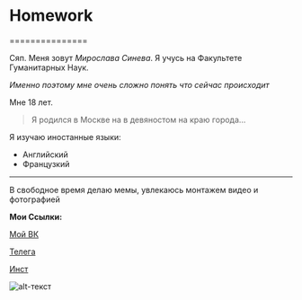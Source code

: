 # Homework
===============

Сяп. Меня зовут *Мирослава Синева*. Я учусь на Факультете Гуманитарных Наук. 

*Именно поэтому мне очень сложно понять что сейчас происходит*

Мне 18 лет. 
> Я родился в Москве на в девяностом на краю города...

Я изучаю иностанные языки:

- Английский
- Французкий

--------------

В свободное время делаю мемы, увлекаюсь монтажем видео и фотографией

 **Мои Ссылки:** 

[Мой ВК](https://vk.com/m1riada)

[Телега](https://t.me/m1riada)

[Инст](https://www.instagram.com/m1riada/)

![alt-текст](https://pp.userapi.com/c837428/v837428425/691b3/TmF-QZD9LAw.jpg)
